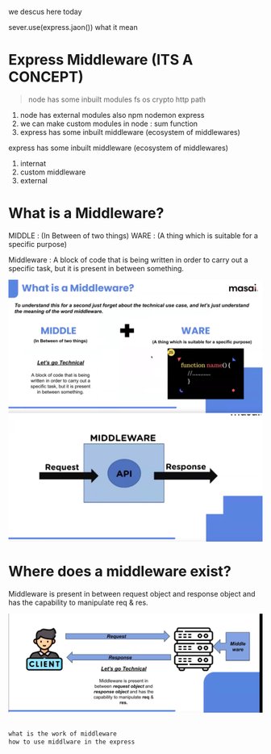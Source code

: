 we descus here today

sever.use(express.jaon()) what it mean

# Express Middleware (ITS A CONCEPT)

>node has some inbuilt modules fs os crypto http path

1. node has external modules also npm nodemon express
2. we can make custom modules in node : sum function
3. express has some inbuilt middleware (ecosystem of middlewares)

express has some inbuilt middleware (ecosystem of middlewares)
1. internat
2. custom middleware
3. external

# What is a Middleware?

MIDDLE : (In Between of two things)
WARE : (A thing which is suitable for a specific purpose)

Middleware : A block of code that is being written in order to carry out a specific task, but it is present in between something.

![what is medleware](./img/image1.png)
![what is medleware](./img/image2.png)


# Where does a middleware exist?

Middleware is present in between request object and response object and has the capability to manipulate req & res.

![Where does a middleware exist?](./img/image3.png)




```

what is the work of middleware
how to use middlware in the express

```